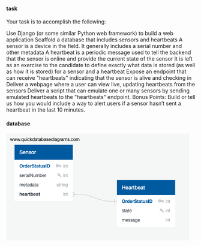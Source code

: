 

#### task

Your task is to accomplish the following:

Use Django (or some similar Python web framework) to build a web application
Scaffold a database that includes sensors and heartbeats
A sensor is a device in the field. It generally includes a serial number and other metadata
A heartbeat is a periodic message used to tell the backend that the sensor is online and provide the current state of the sensor
It is left as an exercise to the candidate to define exactly what data is stored (as well as how it is stored) for a sensor and a heartbeat
Expose an endpoint that can receive "heartbeats" indicating that the sensor is alive and checking in
Deliver a webpage where a user can view live, updating heartbeats from the sensors
Deliver a script that can emulate one or many sensors by sending emulated heartbeats to the "heartbeats" endpoint.
Bonus Points: Build or tell us how you would include a way to alert users if a sensor hasn’t sent a heartbeat in the last 10 minutes.

#### database

![alt text](https://github.com/taixingbi/sensors-monitor/blob/main/backend-django/QuickDBD-export.png)
